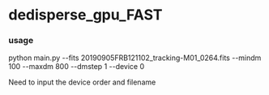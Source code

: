 # dedisperse_gpu_FAST
### usage
python main.py --fits 20190905FRB121102_tracking-M01_0264.fits --mindm 100 --maxdm 800 --dmstep 1 --device 0

Need to input the device order and filename
